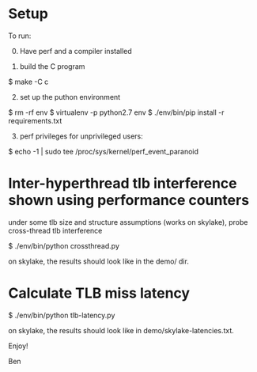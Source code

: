 Setup
========

To run:

0. Have perf and a compiler installed

1. build the C program

$ make -C c

2. set up the puthon environment

$ rm -rf env
$ virtualenv -p python2.7 env
$ ./env/bin/pip install -r requirements.txt

3. perf privileges for unprivileged users:

$ echo -1 | sudo tee /proc/sys/kernel/perf_event_paranoid

Inter-hyperthread tlb interference shown using performance counters
===================================================================

under some tlb size and structure assumptions (works on skylake), probe
cross-thread tlb interference

$ ./env/bin/python crossthread.py

on skylake, the results should look like in the demo/ dir.

Calculate TLB miss latency
=============================

$ ./env/bin/python tlb-latency.py

on skylake, the results should look like in demo/skylake-latencies.txt.

Enjoy!

Ben

